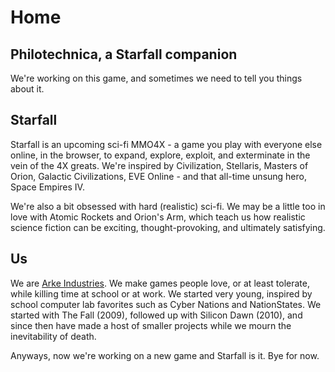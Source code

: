 # Home

## Philotechnica, a Starfall companion

We're working on this game, and sometimes we need to tell you things about it.

## Starfall

Starfall is an upcoming sci-fi MMO4X - a game you play with everyone else online, in the browser, to expand, explore, exploit, and exterminate in the vein of the 4X greats. We're inspired by Civilization, Stellaris, Masters of Orion, Galactic Civilizations, EVE Online - and that all-time unsung hero, Space Empires IV.

We're also a bit obsessed with hard (realistic) sci-fi. We may be a little too in love with Atomic Rockets and Orion's Arm, which teach us how realistic science fiction can be exciting, thought-provoking, and ultimately satisfying.

## Us

We are [Arke Industries](http://arkeindustries.com). We make games people love, or at least tolerate, while killing time at school or at work. We started very young, inspired by school computer lab favorites such as Cyber Nations and NationStates. We started with The Fall (2009), followed up with Silicon Dawn (2010), and since then have made a host of smaller projects while we mourn the inevitability of death.

Anyways, now we're working on a new game and Starfall is it. Bye for now.